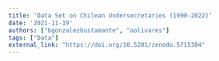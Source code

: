 ```yaml
---
title: 'Data Set on Chilean Undersecretaries (1990-2022)'
date: '2021-11-19'
authors: ["bgonzalezbustamante", "aolivares"]
tags: ["Data"]
external_link: "https://doi.org/10.5281/zenodo.5715384"
---
```

